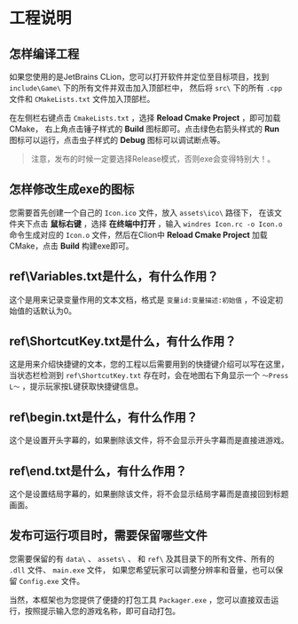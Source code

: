 # 工程说明

## 怎样编译工程

如果您使用的是JetBrains CLion，您可以打开软件并定位至目标项目，找到 `include\Game\` 下的所有文件并双击加入顶部栏中，
然后将 `src\` 下的所有 `.cpp` 文件和 `CMakeLists.txt` 文件加入顶部栏。

在左侧栏右键点击 `CmakeLists.txt` ，选择 **Reload Cmake Project** ，即可加载CMake，
右上角点击锤子样式的 **Build** 图标即可。点击绿色右箭头样式的 **Run** 图标可以运行，点击虫子样式的 **Debug** 图标可以调试断点等。

> 注意，发布的时候一定要选择Release模式，否则exe会变得特别大！。

## 怎样修改生成exe的图标

您需要首先创建一个自己的 `Icon.ico` 文件，放入 `assets\ico\` 路径下，
在该文件夹下点击 **鼠标右键** ，选择 **在终端中打开** ，输入 `windres Icon.rc -o Icon.o` 命令生成对应的 `Icon.o` 文件，然后在Clion中 **Reload Cmake Project** 加载CMake，点击 **Build** 构建exe即可。

## ref\\Variables.txt是什么，有什么作用？

这个是用来记录变量作用的文本文档，格式是 `变量id:变量描述:初始值` ，不设定初始值的话默认为0。

## ref\\ShortcutKey.txt是什么，有什么作用？

这是用来介绍快捷键的文本，您的工程以后需要用到的快捷键介绍可以写在这里，
当状态栏检测到 `ref\ShortcutKey.txt` 存在时，会在地图右下角显示一个 `～Press L～` ，提示玩家按L键获取快捷键信息。

## ref\\begin.txt是什么，有什么作用？

这个是设置开头字幕的，如果删除该文件，将不会显示开头字幕而是直接进游戏。

## ref\\end.txt是什么，有什么作用？

这个是设置结局字幕的，如果删除该文件，将不会显示结局字幕而是直接回到标题画面。

## 发布可运行项目时，需要保留哪些文件

您需要保留的有 `data\` 、 `assets\` 、 和 `ref\` 及其目录下的所有文件、所有的 `.dll` 文件、 `main.exe` 文件，
如果您希望玩家可以调整分辨率和音量，也可以保留 `Config.exe` 文件。

当然，本框架也为您提供了便捷的打包工具 `Packager.exe` ，您可以直接双击运行，按照提示输入您的游戏名称，即可自动打包。
